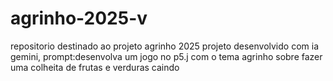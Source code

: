 # agrinho-2025-v
repositorio destinado ao projeto agrinho 2025
projeto desenvolvido com ia gemini, prompt:desenvolva um jogo no p5.j com o tema agrinho sobre fazer uma colheita de frutas e verduras caindo
